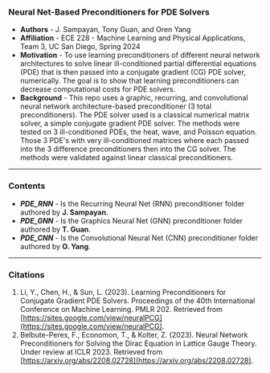### Neural Net-Based Preconditioners for PDE Solvers
 * **Authors** - J. Sampayan, Tony Guan, and Oren Yang
 * **Affiliation** - ECE 228 - Machine Learning and Physical Applications, Team 3, UC San Diego, Spring 2024
 * **Motivation** - To use learning preconditioners of different neural network architectures to solve linear ill-conditioned partial differential equations (PDE) that is then passed into a conjugate gradient (CG) PDE solver, numerically. The goal is to show that learning preconditioners can decrease computational costs for PDE solvers.
 * **Background** - This repo uses a graphic, recurring, and convolutional neural network architecture-based preconditioner (3 total preconditioners). The PDE solver used is a classical numerical matrix solver, a simple conjugate gradient PDE solver. The methods were tested on 3 ill-conditioned PDEs, the heat, wave, and Poisson equation. Those 3 PDE's with very ill-conditioned matrices where each passed into the 3 difference preconditioners then into the CG solver. The methods were validated against linear classical preconditioners.

***

### Contents
  * ***PDE_RNN*** - Is the Recurring Neural Net (RNN) preconditioner folder authored by **J. Sampayan**.
  * ***PDE_GNN*** - Is the Graphics Neural Net (GNN) preconditioner folder authored by **T. Guan**.
  * ***PDE_CNN*** - Is the Convolutional Neural Net (CNN) preconditioner folder authored by **O. Yang**.

***

### Citations
 1. Li, Y., Chen, H., & Sun, L. (2023). Learning Preconditioners for Conjugate Gradient PDE Solvers. Proceedings of the 40th International Conference on Machine Learning. PMLR 202. Retrieved from [https://sites.google.com/view/neuralPCG](https://sites.google.com/view/neuralPCG).
 2. Belbute-Peres, F., Economon, T., & Kolter, Z. (2023). Neural Network Preconditioners for Solving the Dirac Equation in Lattice Gauge Theory. Under review at ICLR 2023. Retrieved from [https://arxiv.org/abs/2208.02728](https://arxiv.org/abs/2208.02728).
